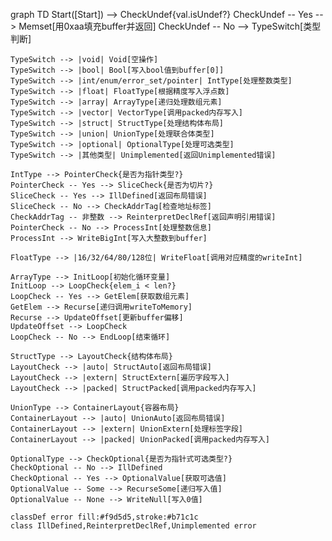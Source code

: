 graph TD
    Start([Start]) --> CheckUndef{val.isUndef?}
    CheckUndef -- Yes --> Memset[用0xaa填充buffer并返回]
    CheckUndef -- No --> TypeSwitch[类型判断]

    TypeSwitch --> |void| Void[空操作]
    TypeSwitch --> |bool| Bool[写入bool值到buffer[0]]
    TypeSwitch --> |int/enum/error_set/pointer| IntType[处理整数类型]
    TypeSwitch --> |float| FloatType[根据精度写入浮点数]
    TypeSwitch --> |array| ArrayType[递归处理数组元素]
    TypeSwitch --> |vector| VectorType[调用packed内存写入]
    TypeSwitch --> |struct| StructType[处理结构体布局]
    TypeSwitch --> |union| UnionType[处理联合体类型]
    TypeSwitch --> |optional| OptionalType[处理可选类型]
    TypeSwitch --> |其他类型| Unimplemented[返回Unimplemented错误]

    IntType --> PointerCheck{是否为指针类型?}
    PointerCheck -- Yes --> SliceCheck{是否为切片?}
    SliceCheck -- Yes --> IllDefined[返回布局错误]
    SliceCheck -- No --> CheckAddrTag[检查地址标签]
    CheckAddrTag -- 非整数 --> ReinterpretDeclRef[返回声明引用错误]
    PointerCheck -- No --> ProcessInt[处理整数信息]
    ProcessInt --> WriteBigInt[写入大整数到buffer]

    FloatType --> |16/32/64/80/128位| WriteFloat[调用对应精度的writeInt]

    ArrayType --> InitLoop[初始化循环变量]
    InitLoop --> LoopCheck{elem_i < len?}
    LoopCheck -- Yes --> GetElem[获取数组元素]
    GetElem --> Recurse[递归调用writeToMemory]
    Recurse --> UpdateOffset[更新buffer偏移]
    UpdateOffset --> LoopCheck
    LoopCheck -- No --> EndLoop[结束循环]

    StructType --> LayoutCheck{结构体布局}
    LayoutCheck --> |auto| StructAuto[返回布局错误]
    LayoutCheck --> |extern| StructExtern[遍历字段写入]
    LayoutCheck --> |packed| StructPacked[调用packed内存写入]

    UnionType --> ContainerLayout{容器布局}
    ContainerLayout --> |auto| UnionAuto[返回布局错误]
    ContainerLayout --> |extern| UnionExtern[处理标签字段]
    ContainerLayout --> |packed| UnionPacked[调用packed内存写入]

    OptionalType --> CheckOptional{是否为指针式可选类型?}
    CheckOptional -- No --> IllDefined
    CheckOptional -- Yes --> OptionalValue[获取可选值]
    OptionalValue -- Some --> RecurseSome[递归写入值]
    OptionalValue -- None --> WriteNull[写入0值]

    classDef error fill:#f9d5d5,stroke:#b71c1c
    class IllDefined,ReinterpretDeclRef,Unimplemented error
